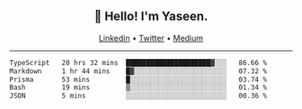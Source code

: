 <h2 align="center">👋 Hello! I'm Yaseen.</h2>
<p align="center">
  <a href="https://www.linkedin.com/in/yaseenkc/">Linkedin</a> •
  <a href="https://twitter.com/yaseeenkc">Twitter</a> •
  <a href="https://medium.com/@yaseen-kc">Medium</a>
</p>


<!--- 🔭 I’m currently working at []() as an  -->
<!--- - 💬 Ask me about **Javascript, React and Git** -->
<!--- - 📫 How to reach me: [@kc.yaseen](https://instagram.com/kc.yaseen) on Instagram -->
<!--- - ⚡ Fun fact: Big Fan of the :zap: emoji -->

-------

<!--START_SECTION:waka-->

```txt
TypeScript   20 hrs 32 mins  █████████████████████▓░░░   86.66 %
Markdown     1 hr 44 mins    █▓░░░░░░░░░░░░░░░░░░░░░░░   07.32 %
Prisma       53 mins         █░░░░░░░░░░░░░░░░░░░░░░░░   03.74 %
Bash         19 mins         ▒░░░░░░░░░░░░░░░░░░░░░░░░   01.34 %
JSON         5 mins          ░░░░░░░░░░░░░░░░░░░░░░░░░   00.36 %
```

<!--END_SECTION:waka-->
